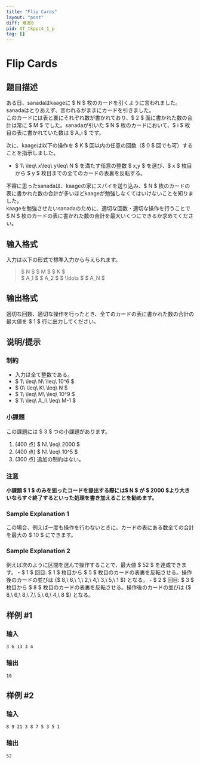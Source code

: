 ```yaml
---
title: "Flip Cards"
layout: "post"
diff: 难度0
pid: AT_tkppc4_1_p
tag: []
---
```


# Flip Cards

## 题目描述

[problemUrl]: https://atcoder.jp/contests/tkppc4-1/tasks/tkppc4_1_p

 ある日、sanadaはkaageに $ N $ 枚のカードを引くように言われました。  
 sanadaはとりあえず、言われるがままにカードを引きました。  
 このカードには表と裏にそれぞれ数が書かれており、$ 2 $ 面に書かれた数の合計は常に $ M $ でした。sanadaが引いた $ N $ 枚のカードにおいて、$ i $ 枚目の表に書かれていた数は $ A_i $ です。

 次に、kaageは以下の操作を $ K $ 回以内の任意の回数（$ 0 $ 回でも可）することを指示しました。

- $ 1\ \leq\ x\leq\ y\leq\ N $ を満たす任意の整数 $ x,y $ を選び、$ x $ 枚目から $ y $ 枚目までの全てのカードの表裏を反転する。

 不審に思ったsanadaは、kaageの家にスパイを送り込み、$ N $ 枚のカードの表に書かれた数の合計が多いほどkaageが勉強しなくてはいけないことを知りました。  
 kaageを勉強させたいsanadaのために、適切な回数・適切な操作を行うことで $ N $ 枚のカードの表に書かれた数の合計を最大いくつにできるか求めてください。

## 输入格式

入力は以下の形式で標準入力から与えられます。

> $ N $ $ M $ $ K $  
> $ A_1 $ $ A_2 $ $ \ldots $ $ A_N $

## 输出格式

 適切な回数、適切な操作を行ったとき、全てのカードの表に書かれた数の合計の最大値を $ 1 $ 行に出力してください。

## 说明/提示

### 制約

- 入力は全て整数である。
- $ 1\ \leq\ N\ \leq\ 10^6 $
- $ 0\ \leq\ K\ \leq\ N $
- $ 1\ \leq\ M\ \leq\ 10^9 $
- $ 1\ \leq\ A_i\ \leq\ M-1 $

### 小課題

 この課題には $ 3 $ つの小課題があります。

1. (400 点) $ N\ \leq\ 2000 $
2. (400 点) $ N\ \leq\ 10^5 $
3. (300 点) 追加の制約はない。

### 注意

**小課題 $ 1 $ のみを狙ったコードを提出する際には$ N $ が $ 2000 $より大きいならすぐ終了するといった処理を書き加えることを勧めます。**

### Sample Explanation 1

この場合、例えば一度も操作を行わないときに、カードの表にある数全ての合計を最大の $ 10 $ にできます。

### Sample Explanation 2

例えば次のように区間を選んで操作することで、最大値 $ 52 $ を達成できます。 - $ 1 $ 回目: $ 1 $ 枚目から $ 5 $ 枚目のカードの表裏を反転させる。操作後のカードの並びは {$ 8,\ 6,\ 1,\ 2,\ 4,\ 3,\ 5,\ 1 $} となる。 - $ 2 $ 回目: $ 3 $ 枚目から $ 8 $ 枚目のカードの表裏を反転させる。操作後のカードの並びは {$ 8,\ 6,\ 8,\ 7,\ 5,\ 6,\ 4,\ 8 $} となる。

## 样例 #1

### 输入

```
3 6 13 3 4
```

### 输出

```
10
```

## 样例 #2

### 输入

```
8 9 21 3 8 7 5 3 5 1
```

### 输出

```
52
```

